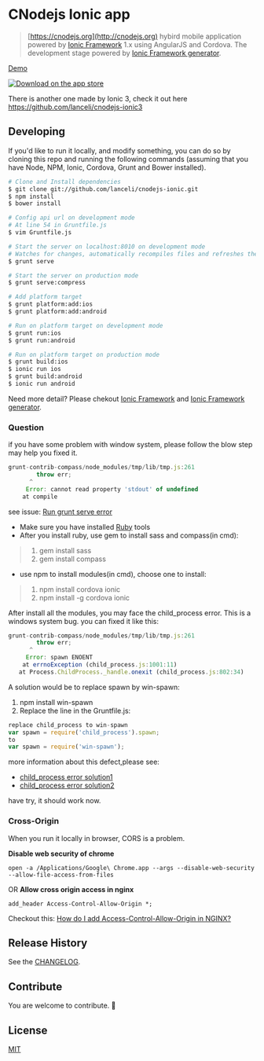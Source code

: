 # CNodejs Ionic app

> [https://cnodejs.org](http://cnodejs.org) hybird mobile application powered by [Ionic Framework](http://ionicframework.com) 1.x using AngularJS and Cordova. The development stage powered by [Ionic Framework generator](https://github.com/diegonetto/generator-ionic).

[Demo](http://lanceli.com/cnodejs-ionic)

[![Download on the app store](https://devimages.apple.com.edgekey.net/app-store/marketing/guidelines/images/badge-download-on-the-app-store.svg)](https://itunes.apple.com/cn/app/id954734793)

There is another one made by Ionic 3, check it out here https://github.com/lanceli/cnodejs-ionic3

## Developing

If you'd like to run it locally, and modify something, you can do so by cloning this repo and running the following commands (assuming that you have Node, NPM, Ionic, Cordova, Grunt and Bower installed).

```bash
# Clone and Install dependencies
$ git clone git://github.com/lanceli/cnodejs-ionic.git
$ npm install
$ bower install

# Config api url on development mode
# At line 54 in Gruntfile.js
$ vim Gruntfile.js

# Start the server on localhost:8010 on development mode
# Watches for changes, automatically recompiles files and refreshes the browser
$ grunt serve 

# Start the server on production mode
$ grunt serve:compress

# Add platform target
$ grunt platform:add:ios
$ grunt platform:add:android

# Run on platform target on development mode
$ grunt run:ios
$ grunt run:android

# Run on platform target on production mode
$ grunt build:ios
$ ionic run ios
$ grunt build:android
$ ionic run android
```

Need more detail? Please chekout [Ionic Framework](http://ionicframework.com) and [Ionic Framework generator](https://github.com/diegonetto/generator-ionic).

### Question
if you have some problem with window system, please follow the blow step may help you fixed it.
```js
grunt-contrib-compass/node_modules/tmp/lib/tmp.js:261
        throw err;
      ^
     Error: cannot read property 'stdout' of undefined
    at compile
```

see issue: [Run grunt serve error](https://github.com/lanceli/cnodejs-ionic/issues/11)

* Make sure you have installed [Ruby](http://rubyinstaller.org/downloads/) tools 
* After you install ruby, use gem to install sass and compass(in cmd):
> 1. gem install sass
> 2. gem install compass

* use npm to install modules(in cmd), choose one to install:
> 1. npm install cordova ionic
> 2. npm install -g cordova ionic

After install all the modules, you may face the child_process error. This is a windows system bug. you can fixed it like this:
```js
grunt-contrib-compass/node_modules/tmp/lib/tmp.js:261
        throw err;
      ^
     Error: spawn ENOENT
    at errnoException (child_process.js:1001:11) 
   at Process.ChildProcess._handle.onexit (child_process.js:802:34)
```
A solution would be to replace spawn by win-spawn:

1. npm install win-spawn
2. Replace the line in the Gruntfile.js:
```js
replace child_process to win-spawn
var spawn = require('child_process').spawn;
to
var spawn = require('win-spawn');
```

more information about this defect,please see:
 
* [child_process error solution1](https://cnodejs.org/topic/54b4db04edf686411e1b9d7f#54b51ac3edf686411e1b9dcf)
* [child_process error solution2](https://github.com/diegonetto/generator-ionic/issues/15#issuecomment-38075095)

have try, it should work now.

### Cross-Origin
When you run it locally in browser, CORS is a problem.

**Disable web security of chrome**

```
open -a /Applications/Google\ Chrome.app --args --disable-web-security --allow-file-access-from-files
``` 
OR **Allow cross origin access in nginx**

```
add_header Access-Control-Allow-Origin *;
```
Checkout this: [How do I add Access-Control-Allow-Origin in NGINX?](http://serverfault.com/questions/162429/how-do-i-add-access-control-allow-origin-in-nginx/)

## Release History
See the [CHANGELOG](CHANGELOG.md).

## Contribute
You are welcome to contribute. 🎉

## License
[MIT](LICENSE)

